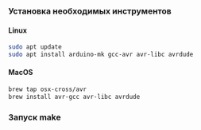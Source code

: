 ### Установка необходимых инструментов

#### Linux
```bash
sudo apt update
sudo apt install arduino-mk gcc-avr avr-libc avrdude
```
#### MacOS
```zsh
brew tap osx-cross/avr
brew install avr-gcc avr-libc avrdude
```

### Запуск make